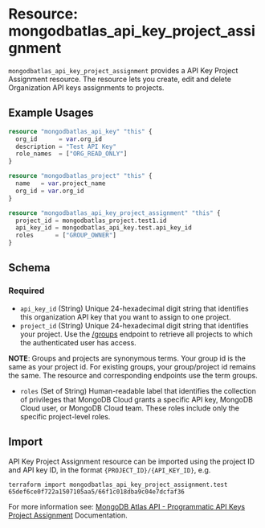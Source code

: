 # Resource: mongodbatlas_api_key_project_assignment

`mongodbatlas_api_key_project_assignment` provides a API Key Project Assignment resource. The resource lets you create, edit and delete Organization API keys assignments to projects.

## Example Usages

```terraform
resource "mongodbatlas_api_key" "this" {
  org_id      = var.org_id
  description = "Test API Key"
  role_names  = ["ORG_READ_ONLY"]
}

resource "mongodbatlas_project" "this" {
  name   = var.project_name
  org_id = var.org_id
}

resource "mongodbatlas_api_key_project_assignment" "this" {
  project_id = mongodbatlas_project.test1.id
  api_key_id = mongodbatlas_api_key.test.api_key_id
  roles      = ["GROUP_OWNER"]
}
```

<!-- schema generated by tfplugindocs -->
## Schema

### Required

- `api_key_id` (String) Unique 24-hexadecimal digit string that identifies this organization API key that you want to assign to one project.
- `project_id` (String) Unique 24-hexadecimal digit string that identifies your project. Use the [/groups](#tag/Projects/operation/listProjects) endpoint to retrieve all projects to which the authenticated user has access.

**NOTE**: Groups and projects are synonymous terms. Your group id is the same as your project id. For existing groups, your group/project id remains the same. The resource and corresponding endpoints use the term groups.
- `roles` (Set of String) Human-readable label that identifies the collection of privileges that MongoDB Cloud grants a specific API key, MongoDB Cloud user, or MongoDB Cloud team. These roles include only the specific project-level roles.

## Import 
API Key Project Assignment resource can be imported using the project ID and API key ID, in the format `{PROJECT_ID}/{API_KEY_ID}`, e.g.

```
terraform import mongodbatlas_api_key_project_assignment.test 65def6ce0f722a1507105aa5/66f1c018dba9c04e7dcfaf36
```

For more information see: [MongoDB Atlas API - Programmatic API Keys Project Assignment](https://www.mongodb.com/docs/api/doc/atlas-admin-api-v2/group/endpoint-programmatic-api-keys) Documentation.
